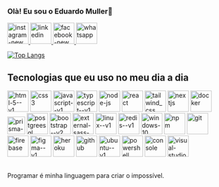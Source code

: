 ### Olà! Eu sou o Eduardo Muller👋
<a href="https://www.instagram.com/dixx_do__muller/">
   <img width="48" height="48" src="https://img.icons8.com/fluency/48/instagram-new.png" alt="instagram-new"/>
</a>
<a href="https://www.linkedin.com/in/eduardo-muller-052182260/" target="_blank">
<img width="48" height="48" src="https://img.icons8.com/fluency/48/linkedin.png" alt="linkedin"/>
</a>
<a href="https://www.facebook.com/profile.php?id=100088596764941" targer="_blank">
   <img width="48" height="48" src="https://img.icons8.com/fluency/48/facebook-new.png" alt="facebook-new"/>
</a>
<a href="https://w.app/btva5q"><img width="48" height="48" src="https://img.icons8.com/color/48/whatsapp.png" alt="whatsapp"/></a>


[![Top Langs](https://github-readme-stats.vercel.app/api/top-langs/?username=DUDUZIN8)](https://github.com/anuraghazra/github-readme-stats)

## Tecnologias que eu uso no meu dia a dia

<div style="display: inline_block">
  <img width="48" height="48" src="https://img.icons8.com/color/48/html-5--v1.png" alt="html-5--v1"/>
  <img width="48" height="48" src="https://img.icons8.com/color/48/css3.png" alt="css3"/>
  <img width="48" height="48" src="https://img.icons8.com/color/48/javascript--v1.png" alt="javascript--v1"/>
  <img width="48" height="48" src="https://img.icons8.com/fluency/48/typescript--v1.png" alt="typescript--v1"/>
  <img width="48" height="48" src="https://img.icons8.com/fluency/48/node-js.png" alt="node-js"/>
  <img width="48" height="48" src="https://img.icons8.com/plasticine/100/react.png" alt="react"/>
  <img width="48" height="48" src="https://img.icons8.com/color/48/tailwind_css.png" alt="tailwind_css"/>
  <img width="48" height="48" src="https://img.icons8.com/fluency/48/nextjs.png" alt="nextjs"/>
  <img width="48" height="48" src="https://img.icons8.com/color/48/docker.png" alt="docker"/>
  <img width="40" height="40" src="https://img.icons8.com/fluency/48/prisma-orm.png" alt="prisma-orm"/>
  <img width="48" height="48" src="https://img.icons8.com/color/48/postgreesql.png" alt="postgreesql"/>
  <img width="48" height="48" src="https://img.icons8.com/color/48/bootstrap--v2.png" alt="bootstrap--v2"/>
  <img width="48" height="48" src="https://img.icons8.com/external-tal-revivo-color-tal-revivo/48/external-sass-a-style-sheet-professional-grade-css-extension-language-logo-color-tal-revivo.png" alt="external-sass-a-style-sheet-professional-grade-css-extension-language-logo-color-tal-revivo"/>
  <img width="48" height="48" src="https://img.icons8.com/color/48/linux--v1.png" alt="linux--v1"/>
  <img width="48" height="48" src="https://img.icons8.com/color/48/redis--v1.png" alt="redis--v1"/>
  <img width="48" height="48" src="https://img.icons8.com/fluency/48/windows-10.png" alt="windows-10"/>
  <img width="48" height="48" src="https://img.icons8.com/color/48/npm.png" alt="npm"/>
  <img width="48" height="48" src="https://img.icons8.com/color/48/git.png" alt="git"/>
  <img width="48" height="48" src="https://img.icons8.com/color/48/firebase.png" alt="firebase"/>
 <img width="48" height="48" src="https://img.icons8.com/color/48/figma--v1.png" alt="figma--v1"/>
   <img width="48" height="48" src="https://img.icons8.com/color/48/heroku.png" alt="heroku"/>
   <img width="48" height="48" src="https://img.icons8.com/material-rounded/48/github.png" alt="github"/>
   <img width="48" height="48" src="https://img.icons8.com/color/48/ubuntu--v1.png" alt="ubuntu--v1"/>
   <img width="48" height="48" src="https://img.icons8.com/color/48/powershell.png" alt="powershell"/>
   <img width="48" height="48" src="https://img.icons8.com/color/48/console.png" alt="console"/>
   <img width="48" height="48" src="https://img.icons8.com/color/48/visual-studio-code-2019.png" alt="visual-studio-code-2019"/>
</div><br/>

Programar é minha linguagem para criar o impossível.


